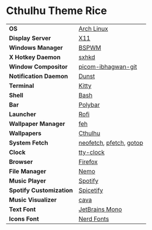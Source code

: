 # Cthulhu Theme Rice

<table>
  <tr>
    <td><b>OS</b></td>
    <td><a href="https://archlinux.org/" target="_blank">Arch Linux</a></td>
  <tr>
  <tr>
    <td><b>Display Server</b></td>
    <td><a href="https://www.x.org/" target="_blank">X11</a></td>
  <tr>
  <tr>
    <td><b>Windows Manager</b></td>
    <td><a href="https://github.com/phuhl/bspwm-rounded" target="_blank">BSPWM</a></td>
  <tr>
  <tr>
    <td><b>X Hotkey Daemon</b></td>
    <td><a href="https://wiki.archlinux.org/title/Sxhkd" target="_blank">sxhkd</a></td>
  <tr>
  <tr>
    <td><b>Window Compositor</b></td>
    <td><a href="https://github.com/ibhagwan/picom" target="_blank">picom-ibhagwan-git</a></td>
  <tr>
  <tr>
    <td><b>Notification Daemon</b></td>
    <td><a href="https://wiki.archlinux.org/title/Dunst" target="_blank">Dunst</a></td>
  <tr>
  <tr>
    <td><b>Terminal</b></td>
    <td><a href="https://wiki.archlinux.org/title/Kitty" target="_blank">Kitty</a></td>
  <tr>
  <tr>
    <td><b>Shell</b></td>
    <td><a href="https://wiki.archlinux.org/title/bash" target="_blank">Bash</a></td>
  <tr>
  <tr>
    <td><b>Bar</b></td>
    <td><a href="https://wiki.archlinux.org/title/Polybar" target="_blank">Polybar</a></td>
  <tr>
  <tr>
    <td><b>Launcher</b></td>
    <td><a href="https://wiki.archlinux.org/title/Rofi" target="_blank">Rofi</a></td>
  <tr>
  <tr>
    <td><b>Wallpaper Manager</b></td>
    <td><a href="https://wiki.archlinux.org/title/feh" target="_blank">feh</a></td>
  <tr>
  <tr>
    <td><b>Wallpapers</b></td>
    <td><a href="https://andreewallin.com/" target="_blank">Cthulhu</a></td>
  <tr>
  <tr>
    <td><b>System Fetch</b></td>
    <td>
      <a href="https://github.com/dylanaraps/neofetch" target="_blank">neofetch</a>, 
      <a href="https://github.com/dylanaraps/pfetch" target="_blank">pfetch</a>, 
      <a href="https://github.com/xxxserxxx/gotop" target="_blank">gotop</a>
    </td>
  <tr>
  <tr>
    <td><b>Clock</b></td>
    <td>
      <a href="https://github.com/xorg62/tty-clock" target="_blank">tty-clock</a> 
    </td>
  <tr>
  <tr>
    <td><b>Browser</b></td>
    <td><a href="https://wiki.archlinux.org/title/firefox" target="_blank">Firefox</a></td>
  <tr>
  <tr>
    <td><b>File Manager</b></td>
    <td><a href="https://wiki.archlinux.org/title/Nemo" target="_blank">Nemo</a></td>
  <tr>
  <tr>
    <td><b>Music Player</b></td>
    <td><a href="https://wiki.archlinux.org/title/spotify" target="_blank">Spotify</a></td>
  <tr>
  <tr>
    <td><b>Spotify Customization</b></td>
    <td><a href="https://github.com/spicetify/spicetify-cli" target="_blank">Spicetify</a></td>
  <tr>
  <tr>
    <td><b>Music Visualizer</b></td>
    <td><a href="https://github.com/karlstav/cava" target="_blank">cava</a></td>
  <tr>
  <tr>
    <td><b>Text Font</b></td>
    <td><a href="https://www.jetbrains.com/lp/mono/" target="_blank">JetBrains Mono</a></td>
  <tr>
  <tr>
    <td><b>Icons Font</b></td>
    <td><a href="https://github.com/ryanoasis/nerd-fonts" target="_blank">Nerd Fonts</a></td>
  <tr>

</table>

